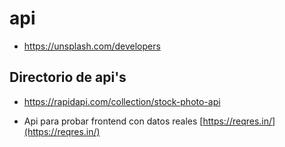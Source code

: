 # api

- https://unsplash.com/developers

## Directorio de api's

- https://rapidapi.com/collection/stock-photo-api

- Api para probar frontend con datos reales [https://reqres.in/](https://reqres.in/)

